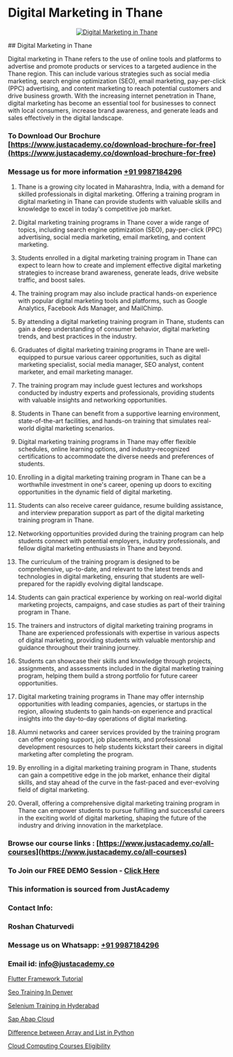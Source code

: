 # Digital Marketing in Thane

<p align="center">
  <a href="https://justacademy.co/course-detail/digital-marketing">
    <img src="https://justacademy.co/storage2/course_image/1676636720_course_image.webp" alt="Digital Marketing in Thane">
  </a>
</p>
## Digital Marketing in Thane

Digital marketing in Thane refers to the use of online tools and platforms to advertise and promote products or services to a targeted audience in the Thane region. This can include various strategies such as social media marketing, search engine optimization (SEO), email marketing, pay-per-click (PPC) advertising, and content marketing to reach potential customers and drive business growth. With the increasing internet penetration in Thane, digital marketing has become an essential tool for businesses to connect with local consumers, increase brand awareness, and generate leads and sales effectively in the digital landscape.
### To Download Our Brochure [https://www.justacademy.co/download-brochure-for-free](https://www.justacademy.co/download-brochure-for-free)
### Message us for more information [+91 9987184296](https://api.whatsapp.com/send?phone=919987184296)
1) Thane is a growing city located in Maharashtra, India, with a demand for skilled professionals in digital marketing. Offering a training program in digital marketing in Thane can provide students with valuable skills and knowledge to excel in today's competitive job market.

2) Digital marketing training programs in Thane cover a wide range of topics, including search engine optimization (SEO), pay-per-click (PPC) advertising, social media marketing, email marketing, and content marketing. 

3) Students enrolled in a digital marketing training program in Thane can expect to learn how to create and implement effective digital marketing strategies to increase brand awareness, generate leads, drive website traffic, and boost sales.

4) The training program may also include practical hands-on experience with popular digital marketing tools and platforms, such as Google Analytics, Facebook Ads Manager, and MailChimp.

5) By attending a digital marketing training program in Thane, students can gain a deep understanding of consumer behavior, digital marketing trends, and best practices in the industry.

6) Graduates of digital marketing training programs in Thane are well-equipped to pursue various career opportunities, such as digital marketing specialist, social media manager, SEO analyst, content marketer, and email marketing manager.

7) The training program may include guest lectures and workshops conducted by industry experts and professionals, providing students with valuable insights and networking opportunities.

8) Students in Thane can benefit from a supportive learning environment, state-of-the-art facilities, and hands-on training that simulates real-world digital marketing scenarios.

9) Digital marketing training programs in Thane may offer flexible schedules, online learning options, and industry-recognized certifications to accommodate the diverse needs and preferences of students.

10) Enrolling in a digital marketing training program in Thane can be a worthwhile investment in one's career, opening up doors to exciting opportunities in the dynamic field of digital marketing.

11) Students can also receive career guidance, resume building assistance, and interview preparation support as part of the digital marketing training program in Thane.

12) Networking opportunities provided during the training program can help students connect with potential employers, industry professionals, and fellow digital marketing enthusiasts in Thane and beyond.

13) The curriculum of the training program is designed to be comprehensive, up-to-date, and relevant to the latest trends and technologies in digital marketing, ensuring that students are well-prepared for the rapidly evolving digital landscape.

14) Students can gain practical experience by working on real-world digital marketing projects, campaigns, and case studies as part of their training program in Thane.

15) The trainers and instructors of digital marketing training programs in Thane are experienced professionals with expertise in various aspects of digital marketing, providing students with valuable mentorship and guidance throughout their training journey.

16) Students can showcase their skills and knowledge through projects, assignments, and assessments included in the digital marketing training program, helping them build a strong portfolio for future career opportunities.

17) Digital marketing training programs in Thane may offer internship opportunities with leading companies, agencies, or startups in the region, allowing students to gain hands-on experience and practical insights into the day-to-day operations of digital marketing.

18) Alumni networks and career services provided by the training program can offer ongoing support, job placements, and professional development resources to help students kickstart their careers in digital marketing after completing the program.

19) By enrolling in a digital marketing training program in Thane, students can gain a competitive edge in the job market, enhance their digital skills, and stay ahead of the curve in the fast-paced and ever-evolving field of digital marketing.

20) Overall, offering a comprehensive digital marketing training program in Thane can empower students to pursue fulfilling and successful careers in the exciting world of digital marketing, shaping the future of the industry and driving innovation in the marketplace.

### Browse our course links : [https://www.justacademy.co/all-courses](https://www.justacademy.co/all-courses) 
### To Join our FREE DEMO Session - [Click Here](https://www.justacademy.co/register-for-course-demo)


### This information is sourced from JustAcademy
### Contact Info:
### Roshan Chaturvedi
### Message us on Whatsapp: [+91 9987184296](https://api.whatsapp.com/send?phone=919987184296)
### Email id: [info@justacademy.co](mailto:info@justacademy.co)
                
[Flutter Framework Tutorial](https://www.linkedin.com/pulse/flutter-framework-tutorial-justacademy-delhi-msgbc/)

[Seo Training In Denver](https://www.linkedin.com/pulse/seo-training-denver-justacademy-sunnyvale-lqpcc?trackingId=Bu0MCyBFrENuGDOjPdxN9A%3D%3D&lipi=urn%3Ali%3Apage%3Ad_flagship3_company_admin%3Bw3FaZuhqQImafpQ55o%2FftQ%3D%3D)

[Selenium Training in Hyderabad](https://medium.com/@namusn/selenium-training-in-hyderabad-e335eea475fa)

[Sap Abap Cloud](https://medium.com/@negishivu99/sap-abap-cloud-aea763a6ef43)

[Difference between Array and List in Python](https://justacademyin.github.io/justacademy/difference-between-array-and-list-in-python)

[Cloud Computing Courses Eligibility](https://justacademyin.github.io/justacademy/cloud-computing-courses-eligibility)

